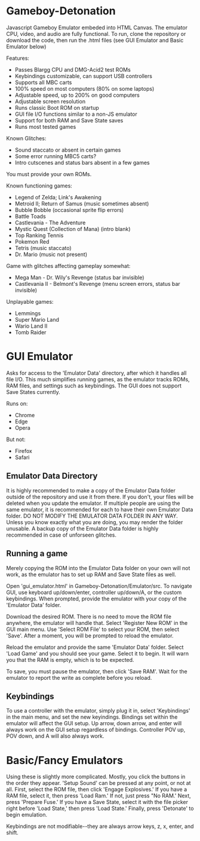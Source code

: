 # Gameboy-Detonation
Javascript Gameboy Emulator embeded into HTML Canvas. The emulator CPU, video, and audio are fully functional. To run, clone the repository or download the code, then run the .html files (see GUI Emulator and Basic Emulator below)

Features:
 * Passes Blargg CPU and DMG-Acid2 test ROMs
 * Keybindings customizable, can support USB controllers
 * Supports all MBC carts
 * 100% speed on most computers (80% on some laptops)
 * Adjustable speed, up to 200% on good computers
 * Adjustable screen resolution
 * Runs classic Boot ROM on startup
 * GUI file I/O functions similar to a non-JS emulator
 * Support for both RAM and Save State saves
 * Runs most tested games

Known Glitches:
 * Sound staccato or absent in certain games
 * Some error running MBC5 carts?
 * Intro cutscenes and status bars absent in a few games

You must provide your own ROMs.

Known functioning games:
 * Legend of Zelda; Link's Awakening
 * Metroid II; Return of Samus (music sometimes absent)
 * Bubble Bobble (occasional sprite flip errors)
 * Battle Toads
 * Castlevania - The Adventure
 * Mystic Quest (Collection of Mana) (intro blank)
 * Top Ranking Tennis
 * Pokemon Red
 * Tetris (music staccato)
 * Dr. Mario (music not present)

Game with glitches affecting gameplay somewhat:
 * Mega Man - Dr. Wily's Revenge (status bar invisible)
 * Castlevania II - Belmont's Revenge (menu screen errors, status bar invisible)

Unplayable games:
 * Lemmings
 * Super Mario Land
 * Wario Land II
 * Tomb Raider

# GUI Emulator
Asks for access to the 'Emulator Data' directory, after which it handles all file I/O. This much simplifies running games, as the emulator tracks ROMs, RAM files, and settings such as keybindings. The GUI does not support Save States currently.

Runs on:
 * Chrome
 * Edge
 * Opera

But not:
 * Firefox
 * Safari

## Emulator Data Directory
It is highly recommended to make a copy of the Emulator Data folder outside of the repository and use it from there. If you don't, your files will be deleted when you update the emulator. If multiple people are using the same emulator, it is recommended for each to have their own Emulator Data folder. DO NOT MODIFY THE EMULATOR DATA FOLDER IN ANY WAY. Unless you know exactly what you are doing, you may render the folder unusable. A backup copy of the Emulator Data folder is highly recommended in case of unforseen glitches.

## Running a game
Merely copying the ROM into the Emulator Data folder on your own will not work, as the emulator has to set up RAM and Save State files as well.

Open 'gui_emulator.html' in Gameboy-Detonation/Emulator/src. To navigate GUI, use keyboard up/down/enter, controller up/down/A, or the custom keybindings. When prompted, provide the emulator with your copy of the 'Emulator Data' folder.

Download the desired ROM. There is no need to move the ROM file anywhere, the emulator will handle that. Select 'Register New ROM' in the GUI main menu. Use 'Select ROM File' to select your ROM, then select 'Save'. After a moment, you will be prompted to reload the emulator.

Reload the emulator and provide the same 'Emulator Data' folder. Select 'Load Game' and you should see your game. Select it to begin. It will warn you that the RAM is empty, which is to be expected.

To save, you must pause the emulator, then click 'Save RAM'. Wait for the emulator to report the write as complete before you reload.

## Keybindings
To use a controller with the emulator, simply plug it in, select 'Keybindings' in the main menu, and set the new keyindings. Bindings set within the emulator will affect the GUI setup. Up arrow, down arrow, and enter will always work on the GUI setup regardless of bindings. Controller POV up, POV down, and A will also always work.

# Basic/Fancy Emulators
Using these is slightly more complicated. Mostly, you click the buttons in the order they appear. 'Setup Sound' can be pressed at any point, or not at all. First, select the ROM file, then click 'Engage Explosives.' If you have a RAM file, select it, then press 'Load Ram.' If not, just press "No RAM.' Next, press 'Prepare Fuse.' If you have a Save State, select it with the file picker right before 'Load State,' then press 'Load State.' Finally, press 'Detonate' to begin emulation.

Keybindings are not modifiable--they are always arrow keys, z, x, enter, and shift.
